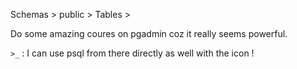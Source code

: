 Schemas > public > Tables > <listOfTables>

Do some amazing coures on pgadmin coz it really seems powerful.

`>_` : I can use psql from there directly as well with the icon !
